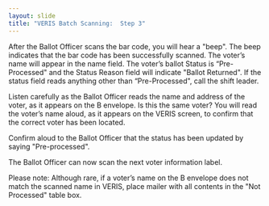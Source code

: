 ```yaml
---
layout: slide
title: "VERIS Batch Scanning:  Step 3"
---
```


After the Ballot Officer scans the bar code, you will hear a "beep".  The beep indicates that the bar code has been successfully scanned.  The voter’s name will appear in the name field.  The voter’s ballot Status is “Pre-Processed" and the Status Reason field will indicate "Ballot Returned".  If the status field reads anything other than “Pre-Processed", call the shift leader. 

Listen carefully as the Ballot Officer reads the name and address of the voter, as it appears on the B envelope.  Is this the same voter?  You will read the voter’s name aloud, as it appears on the VERIS screen, to confirm that the correct voter has been located.

Confirm aloud to the Ballot Officer that the status has been updated by saying "Pre-processed".  

The Ballot Officer can now scan the next voter information label.

Please note:  Although rare, if a voter’s name on the B envelope does not match the scanned name in VERIS, place mailer with all contents in the "Not Processed" table box.

